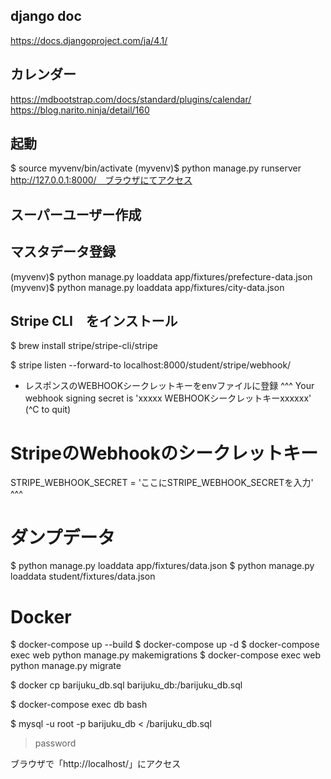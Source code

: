 ## django doc
https://docs.djangoproject.com/ja/4.1/

## カレンダー
https://mdbootstrap.com/docs/standard/plugins/calendar/
https://blog.narito.ninja/detail/160

## 起動
$ source myvenv/bin/activate
(myvenv)$ python manage.py runserver
http://127.0.0.1:8000/　ブラウザにてアクセス

## スーパーユーザー作成

## マスタデータ登録
(myvenv)$ python manage.py loaddata app/fixtures/prefecture-data.json
(myvenv)$ python manage.py loaddata app/fixtures/city-data.json

## Stripe CLI　をインストール
$ brew install stripe/stripe-cli/stripe

$ stripe listen --forward-to localhost:8000/student/stripe/webhook/
- レスポンスのWEBHOOKシークレットキーをenvファイルに登録
^^^
Your webhook signing secret is 'xxxxx WEBHOOKシークレットキーxxxxxx' (^C to quit)
# StripeのWebhookのシークレットキー
STRIPE_WEBHOOK_SECRET = 'ここにSTRIPE_WEBHOOK_SECRETを入力'
^^^


# ダンプデータ
$ python manage.py loaddata app/fixtures/data.json
$ python manage.py loaddata student/fixtures/data.json


# Docker
$ docker-compose up --build
$ docker-compose up -d
$ docker-compose exec web python manage.py makemigrations
$ docker-compose exec web python manage.py migrate

$ docker cp barijuku_db.sql barijuku_db:/barijuku_db.sql

$ docker-compose exec db bash

$ mysql -u root -p barijuku_db < /barijuku_db.sql
>password


ブラウザで「http://localhost/」にアクセス